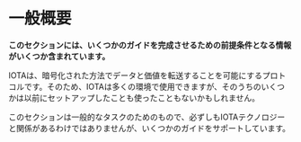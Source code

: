 # 一般概要
<!-- # General overview -->

**このセクションには、いくつかのガイドを完成させるための前提条件となる情報がいくつか含まれています。**
<!-- **This section contains some prerequisite information that aims to help you complete some of our guides.** -->

IOTAは、暗号化された方法でデータと価値を転送することを可能にするプロトコルです。そのため、IOTAは多くの環境で使用できますが、そのうちのいくつかは以前にセットアップしたことも使ったこともないかもしれません。
<!-- IOTA is a protocol that allows you to transfer data and value in a cryptographically secure way. As such, you can use IOTA in many environments, some of which you may not have set up or used before. -->

このセクションは一般的なタスクのためのもので、必ずしもIOTAテクノロジーと関係があるわけではありませんが、いくつかのガイドをサポートしています。
<!-- This section is for general tasks that aren't necessarily anything to do with the IOTA technology, but that support some of our guides. -->
